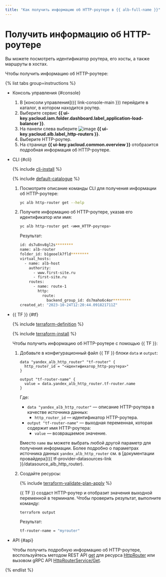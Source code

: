 ```yaml
---
title: "Как получить информацию об HTTP-роутере в {{ alb-full-name }}"
---
```


# Получить информацию об HTTP-роутере

Вы можете посмотреть идентификатор роутера, его хосты, а также маршруты в хостах.

Чтобы получить информацию об HTTP-роутере:

{% list tabs group=instructions %}

- Консоль управления {#console}

  1. В [консоли управления]({{ link-console-main }}) перейдите в каталог, в котором находится роутер.
  1. Выберите сервис **{{ ui-key.yacloud.iam.folder.dashboard.label_application-load-balancer }}**.
  1. На панели слева выберите ![image](../../_assets/console-icons/route.svg) **{{ ui-key.yacloud.alb.label_http-routers }}**.
  1. Выберите HTTP-роутер.
  1. На странице **{{ ui-key.yacloud.common.overview }}** отобразится подробная информация об  HTTP-роутере.

- CLI {#cli}

  {% include [cli-install](../../_includes/cli-install.md) %}

  {% include [default-catalogue](../../_includes/default-catalogue.md) %}

  1. Посмотрите описание команды CLI для получения информации об HTTP-роутере:

      ```bash
      yc alb http-router get --help
      ```

  1. Получите информацию об HTTP-роутере, указав его идентификатор или имя:

      ```bash
      yc alb http-router get <имя_HTTP-роутера>
      ```

      Результат:

      ```bash
      id: ds7u8nv8gl2s********
      name: alb-router
      folder_id: b1geoelk7fld********
      virtual_hosts:
        - name: alb-host
          authority:
            - www.first-site.ru
            - first-site.ru
          routes:
            - name: route-1
              http:
                route:
                  backend_group_id: ds7maho6c4or********
      created_at: "2023-10-24T12:20:44.091821711Z"
      ```

- {{ TF }} {#tf}

  {% include [terraform-definition](../../_tutorials/_tutorials_includes/terraform-definition.md) %}

  {% include [terraform-install](../../_includes/terraform-install.md) %}

  Чтобы получить информацию об HTTP-роутере с помощью {{ TF }}:

  1. Добавьте в конфигурационный файл {{ TF }} блоки `data` и `output`:

      ```hcl
      data "yandex_alb_http_router" "tf-router" {
        http_router_id = "<идентификатор_http-роутера>"
      }

      output "tf-router-name" {
        value = data.yandex_alb_http_router.tf-router.name
      }
      ```

      Где:

      * `data "yandex_alb_http_router"` — описание HTTP-роутера в качестве источника данных:
         * `http_router_id` — идентификатор HTTP-роутера.
      * `output "tf-router-name"` — выходная переменная, которая содержит имя HTTP-роутера:
         * `value` — возвращаемое значение.
       
     Вместо `name` вы можете выбрать любой другой параметр для получения информации. Более подробно о параметрах источника данных `yandex_alb_http_router` см. в [документации провайдера]({{ tf-provider-datasources-link }}/datasource_alb_http_router).

  1. Создайте ресурсы:

      {% include [terraform-validate-plan-apply](../../_tutorials/_tutorials_includes/terraform-validate-plan-apply.md) %}

      {{ TF }} создаст HTTP-роутер и отобразит значения выходной переменной в терминале. Чтобы проверить результат, выполните команду:

      ```bash
      terraform output
      ```

      Результат:

      ```bash
      tf-router-name = "myrouter"
      ```

- API {#api}

  Чтобы получить подробную информацию об HTTP-роутере, воспользуйтесь методом REST API [get](../api-ref/HttpRouter/get.md) для ресурса [HttpRouter](../api-ref/HttpRouter/index.md) или вызовом gRPC API [HttpRouterService/Get](../api-ref/grpc/http_router_service.md#Get).

{% endlist %}
